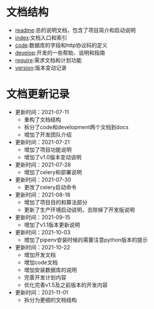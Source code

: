 # 文档结构

* [readme](../README.md):总的说明文档，包含了项目简介和启动说明
* [index](index.md):文档入口和索引
* [code](code.md):数据库的字段和http协议码的定义
* [develop](development.md):开发的一些帮助、说明和指南
* [require](require.md):需求文档和计划功能
* [version](version.md):版本变动记录

# 文档更新记录

* 更新时间：2021-07-11
    * 重构了文档结构
    * 拆分了code和development两个文档到docs
    * 增加了开发团队介绍
* 更新时间：2021-07-21
    * 增加了项目功能说明
    * 增加了v1.0版本变动说明
* 更新时间：2021-07-28
    * 增加了celery和部署说明
* 更新时间：2021-07-30
    * 更改了celery启动命令
* 更新时间：2021-08-18
    * 增加了项目目的和算法部分
    * 更新了生产环境启动说明，去除掉了开发版说明
* 更新时间：2021-09-15
    * 增加了v1.1版本更新说明
* 更新时间：2021-10-03
    * 增加了pipenv安装时候的需要注意python版本的提示
* 更新时间：2021-10-22
    * 增加开发文档
    * 增加code文档
    * 增加安装数据库的说明
    * 完善开发计划内容
    * 优化完善v1.5及之前版本的开发内容
* 更新时间：2021-11-01
    * 拆分为更细的文档结构